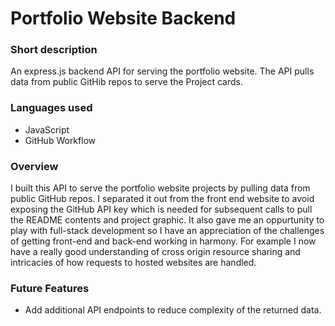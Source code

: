 # Portfolio Website Backend

### Short description

An express.js backend API for serving the portfolio website. The API pulls data from public GitHib repos to serve the Project cards.

### Languages used

- JavaScript
- GitHub Workflow

### Overview

I built this API to serve the portfolio website projects by pulling data from public GitHub repos. I separated it out from the front end website to avoid exposing the GitHub API key which is needed for subsequent calls to pull the README contents and project graphic. It also gave me an oppurtunity to play with full-stack development so I have an appreciation of the challenges of getting front-end and back-end working in harmony. For example I now have a really good understanding of cross origin resource sharing and intricacies of how requests to hosted websites are handled.

### Future Features

- Add additional API endpoints to reduce complexity of the returned data.

